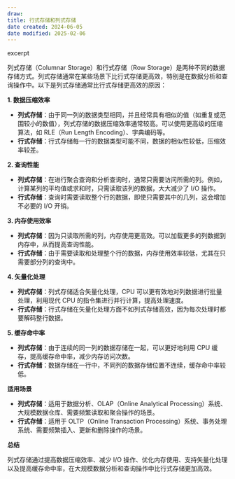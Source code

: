 ```yaml
---
draw:
title: 行式存储和列式存储
date created: 2024-06-05
date modified: 2025-02-06
---
```


excerpt

<!-- more -->

列式存储（Columnar Storage）和行式存储（Row Storage）是两种不同的数据存储方式。列式存储通常在某些场景下比行式存储更高效，特别是在数据分析和查询操作中。以下是列式存储通常比行式存储更高效的原因：

  

**1. 数据压缩效率**

  

- **列式存储**：由于同一列的数据类型相同，并且经常具有相似的值（如重复或范围较小的数值），列式存储的数据压缩效率通常较高。可以使用更高级的压缩算法，如 RLE（Run Length Encoding）、字典编码等。
- **行式存储**：行式存储每一行的数据类型可能不同，数据的相似性较低，压缩效率较差。

  

**2. 查询性能**

  

- **列式存储**：在进行聚合查询和分析查询时，通常只需要访问所需的列。例如，计算某列的平均值或求和时，只需读取该列的数据，大大减少了 I/O 操作。
- **行式存储**：查询时需要读取整个行的数据，即使只需要其中的几列，这会增加不必要的 I/O 开销。

  

**3. 内存使用效率**

  

- **列式存储**：因为只读取所需的列，内存使用更高效。可以加载更多的列数据到内存中，从而提高查询性能。
- **行式存储**：由于需要读取和处理整个行的数据，内存使用效率较低，尤其在只需要部分列的查询中。

  

**4. 矢量化处理**

  

- **列式存储**：列式存储适合矢量化处理，CPU 可以更有效地对列数据进行批量处理，利用现代 CPU 的指令集进行并行计算，提高处理速度。
- **行式存储**：行式存储在矢量化处理方面不如列式存储高效，因为每次处理时都要解码整行数据。

  

**5. 缓存命中率**

  

- **列式存储**：由于连续的同一列的数据存储在一起，可以更好地利用 CPU 缓存，提高缓存命中率，减少内存访问次数。
- **行式存储**：数据存储在一行中，不同列的数据存储位置不连续，缓存命中率较低。

  

**适用场景**

  

- **列式存储**：适用于数据分析、OLAP（Online Analytical Processing）系统、大规模数据仓库、需要频繁读取和聚合操作的场景。
- **行式存储**：适用于 OLTP（Online Transaction Processing）系统、事务处理系统、需要频繁插入、更新和删除操作的场景。

  

**总结**

  

列式存储通过提高数据压缩效率、减少 I/O 操作、优化内存使用、支持矢量化处理以及提高缓存命中率，在大规模数据分析和查询操作中比行式存储更加高效。
